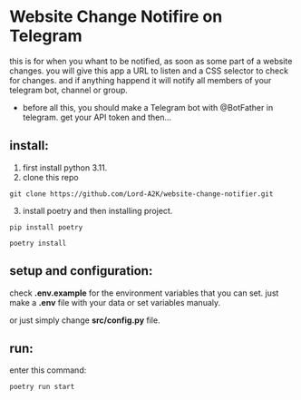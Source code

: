 # Website Change Notifire on Telegram

this is for when you whant to be notified, as soon as some part of a website changes.
you will give this app a URL to listen and a CSS selector to check for changes.
and if anything happend it will notify all members of your telegram bot, channel or group.


- before all this, you should make a Telegram bot with @BotFather in telegram. get your API token and then...

## install:

1. first install python 3.11.
2. clone this repo
```
git clone https://github.com/Lord-A2K/website-change-notifier.git
```
3. install poetry and then installing project.
```
pip install poetry

poetry install
```

## setup and configuration:

check **.env.example** for the environment variables that you can set.
just make a **.env** file with your data or set variables manualy.

or just simply change **src/config.py** file.

## run:

enter this command:
```
poetry run start
```
